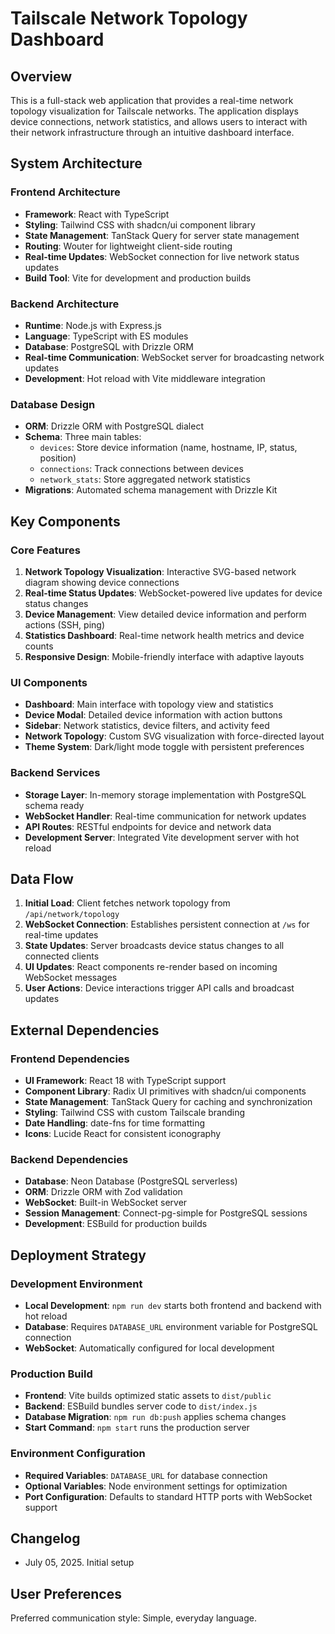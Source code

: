 # Tailscale Network Topology Dashboard

## Overview

This is a full-stack web application that provides a real-time network topology visualization for Tailscale networks. The application displays device connections, network statistics, and allows users to interact with their network infrastructure through an intuitive dashboard interface.

## System Architecture

### Frontend Architecture
- **Framework**: React with TypeScript
- **Styling**: Tailwind CSS with shadcn/ui component library
- **State Management**: TanStack Query for server state management
- **Routing**: Wouter for lightweight client-side routing
- **Real-time Updates**: WebSocket connection for live network status updates
- **Build Tool**: Vite for development and production builds

### Backend Architecture
- **Runtime**: Node.js with Express.js
- **Language**: TypeScript with ES modules
- **Database**: PostgreSQL with Drizzle ORM
- **Real-time Communication**: WebSocket server for broadcasting network updates
- **Development**: Hot reload with Vite middleware integration

### Database Design
- **ORM**: Drizzle ORM with PostgreSQL dialect
- **Schema**: Three main tables:
  - `devices`: Store device information (name, hostname, IP, status, position)
  - `connections`: Track connections between devices
  - `network_stats`: Store aggregated network statistics
- **Migrations**: Automated schema management with Drizzle Kit

## Key Components

### Core Features
1. **Network Topology Visualization**: Interactive SVG-based network diagram showing device connections
2. **Real-time Status Updates**: WebSocket-powered live updates for device status changes
3. **Device Management**: View detailed device information and perform actions (SSH, ping)
4. **Statistics Dashboard**: Real-time network health metrics and device counts
5. **Responsive Design**: Mobile-friendly interface with adaptive layouts

### UI Components
- **Dashboard**: Main interface with topology view and statistics
- **Device Modal**: Detailed device information with action buttons
- **Sidebar**: Network statistics, device filters, and activity feed
- **Network Topology**: Custom SVG visualization with force-directed layout
- **Theme System**: Dark/light mode toggle with persistent preferences

### Backend Services
- **Storage Layer**: In-memory storage implementation with PostgreSQL schema ready
- **WebSocket Handler**: Real-time communication for network updates
- **API Routes**: RESTful endpoints for device and network data
- **Development Server**: Integrated Vite development server with hot reload

## Data Flow

1. **Initial Load**: Client fetches network topology from `/api/network/topology`
2. **WebSocket Connection**: Establishes persistent connection at `/ws` for real-time updates
3. **State Updates**: Server broadcasts device status changes to all connected clients
4. **UI Updates**: React components re-render based on incoming WebSocket messages
5. **User Actions**: Device interactions trigger API calls and broadcast updates

## External Dependencies

### Frontend Dependencies
- **UI Framework**: React 18 with TypeScript support
- **Component Library**: Radix UI primitives with shadcn/ui components
- **State Management**: TanStack Query for caching and synchronization
- **Styling**: Tailwind CSS with custom Tailscale branding
- **Date Handling**: date-fns for time formatting
- **Icons**: Lucide React for consistent iconography

### Backend Dependencies
- **Database**: Neon Database (PostgreSQL serverless)
- **ORM**: Drizzle ORM with Zod validation
- **WebSocket**: Built-in WebSocket server
- **Session Management**: Connect-pg-simple for PostgreSQL sessions
- **Development**: ESBuild for production builds

## Deployment Strategy

### Development Environment
- **Local Development**: `npm run dev` starts both frontend and backend with hot reload
- **Database**: Requires `DATABASE_URL` environment variable for PostgreSQL connection
- **WebSocket**: Automatically configured for local development

### Production Build
- **Frontend**: Vite builds optimized static assets to `dist/public`
- **Backend**: ESBuild bundles server code to `dist/index.js`
- **Database Migration**: `npm run db:push` applies schema changes
- **Start Command**: `npm start` runs the production server

### Environment Configuration
- **Required Variables**: `DATABASE_URL` for database connection
- **Optional Variables**: Node environment settings for optimization
- **Port Configuration**: Defaults to standard HTTP ports with WebSocket support

## Changelog

- July 05, 2025. Initial setup

## User Preferences

Preferred communication style: Simple, everyday language.